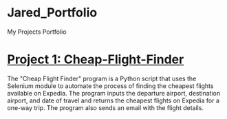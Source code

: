 # Jared_Portfolio
My Projects Portfolio

# [Project 1: Cheap-Flight-Finder](https://github.com/JStLouisCode/Cheap-Flight-Finder)
The "Cheap Flight Finder" program is a Python script that uses the Selenium module to automate the process of finding the cheapest flights available on Expedia. The program inputs the departure airport, destination airport, and date of travel and returns the cheapest flights on Expedia for a one-way trip. The program also sends an email with the flight details.
